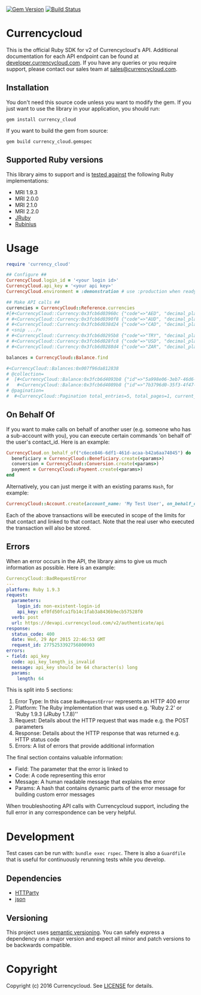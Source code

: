 [![Gem Version](https://badge.fury.io/rb/currency_cloud.svg)](http://badge.fury.io/rb/currency_cloud) [![Build Status](https://travis-ci.org/CurrencyCloud/currencycloud-ruby.png?branch=master)](https://travis-ci.org/CurrencyCloud/currencycloud-ruby)

# Currencycloud

This is the official Ruby SDK for v2 of Currencycloud's API. Additional documentation
for each API endpoint can be found at [developer.currencycloud.com][developer]. If you have any queries or you require support, please contact our sales team at sales@currencycloud.com.

## Installation

You don't need this source code unless you want to modify the gem. If
you just want to use the library in your application, you should run:

  `gem install currency_cloud`

If you want to build the gem from source:

  `gem build currency_cloud.gemspec`

## Supported Ruby versions

This library aims to support and is [tested against][travis] the following Ruby
implementations:

* MRI 1.9.3
* MRI 2.0.0
* MRI 2.1.0
* MRI 2.2.0
* [JRuby][jruby]
* [Rubinius][rubinius]

# Usage

```ruby
require 'currency_cloud'

## Configure ##
CurrencyCloud.login_id = '<your login id>'
CurrencyCloud.api_key = '<your api key>'
CurrencyCloud.environment = :demonstration # use :production when ready

## Make API calls ##
currencies = CurrencyCloud::Reference.currencies
#[#<CurrencyCloud::Currency:0x3fcb6d03960c {"code"=>"AED", "decimal_places"=>2, "name"=>"United Arab Emirates Dirham"}>,
# #<CurrencyCloud::Currency:0x3fcb6d0390f8 {"code"=>"AUD", "decimal_places"=>2, "name"=>"Australian Dollar"}>,
# #<CurrencyCloud::Currency:0x3fcb6d038d24 {"code"=>"CAD", "decimal_places"=>2, "name"=>"Canadian Dollar"}>,
# <snip .../>
# #<CurrencyCloud::Currency:0x3fcb6d0295b8 {"code"=>"TRY", "decimal_places"=>2, "name"=>"Turkish Lira"}>,
# #<CurrencyCloud::Currency:0x3fcb6d028fc8 {"code"=>"USD", "decimal_places"=>2, "name"=>"United States Dollar"}>,
# #<CurrencyCloud::Currency:0x3fcb6d0288d4 {"code"=>"ZAR", "decimal_places"=>2, "name"=>"South African Rand"}>]

balances = CurrencyCloud::Balance.find

#<CurrencyCloud::Balances:0x007f96da812838
# @collection=
#  [#<CurrencyCloud::Balance:0x3fcb6d4093b8 {"id"=>"5a998e06-3eb7-46d6-ba58-f749864159ce", "account_id"=>"e7483671-5dc6-0132-e126-002219414986", "currency"=>"GBP", "amount"=>"20034.78", "created_at"=>"2014-12-04T09:50:35+00:00", "updated_at"=>"2015-03-23T14:33:37+00:00"}>,
#   #<CurrencyCloud::Balance:0x3fcb6d4089b8 {"id"=>"7b3796d0-35f3-4f47-8554-8020750a8f9d", "account_id"=>"e7483671-5dc6-0132-e126-002219414986", "currency"=>"EUR", "amount"=>"3012.16", "created_at"=>"2014-12-04T09:50:41+00:00", "updated_at"=>"2015-04-13T08:22:50+00:00"}>,
# @pagination=
#  #<CurrencyCloud::Pagination total_entries=5, total_pages=1, current_page=1, per_page=25, previous_page=-1, next_page=-1, order="created_at", order_asc_desc="asc">>
```

## On Behalf Of
If you want to make calls on behalf of another user (e.g. someone who has a sub-account with you), you
can execute certain commands 'on behalf of' the user's contact_id. Here is an example:

```ruby
CurrencyCloud.on_behalf_of("c6ece846-6df1-461d-acaa-b42a6aa74045") do
  beneficiary = CurrencyCloud::Beneficiary.create(<params>)
  conversion = CurrencyCloud::Conversion.create(<params>)
  payment = CurrencyCloud::Payment.create(<params>)
end
```

Alternatively, you can just merge it with an existing params `Hash`, for example:

```ruby
CurrencyCloud::Account.create(account_name: 'My Test User', on_behalf_of: "c6ece846-6df1-461d-acaa-b42a6aa74045")
```

Each of the above transactions will be executed in scope of the limits for that contact and linked to that contact. Note
that the real user who executed the transaction will also be stored.


## Errors
When an error occurs in the API, the library aims to give us much information
as possible. Here is an example:

```yaml
CurrencyCloud::BadRequestError
---
platform: Ruby 1.9.3
request:
  parameters:
    login_id: non-existent-login-id
    api_key: ef0fd50fca1fb14c1fab3a8436b9ecb57528f0
  verb: post
  url: https://devapi.currencycloud.com/v2/authenticate/api
response:
  status_code: 400
  date: Wed, 29 Apr 2015 22:46:53 GMT
  request_id: 2775253392756800903
errors:
- field: api_key
  code: api_key_length_is_invalid
  message: api_key should be 64 character(s) long
  params:
    length: 64
```

This is split into 5 sections:

1. Error Type: In this case `BadRequestError` represents an HTTP 400 error
2. Platform: The Ruby implementation that was used e.g. 'Ruby 2.2' or 'Ruby 1.9.3 (JRuby 1.7.8)''
3. Request: Details about the HTTP request that was made e.g. the POST parameters
4. Response: Details about the HTTP response that was returned e.g. HTTP status code
5. Errors: A list of errors that provide additional information

The final section contains valuable information:

- Field: The parameter that the error is linked to
- Code: A code representing this error
- Message: A human readable message that explains the error
- Params: A hash that contains dynamic parts of the error message for building custom error messages

When troubleshooting API calls with Currencycloud support, including the full
error in any correspondence can be very helpful.

# Development

Test cases can be run with: `bundle exec rspec`. There is also a `Guardfile` that
is useful for continuously rerunning tests while you develop.

## Dependencies
* [HTTParty][httparty]
* [json][json]

## Versioning

This project uses [semantic versioning][semver]. You can safely
express a dependency on a major version and expect all minor and patch versions
to be backwards compatible.

# Copyright

Copyright (c) 2016 Currencycloud. See [LICENSE][license] for details.

[developer]: https://developer.currencycloud.com/documentation/getting-started/introduction/
[travis]:    https://travis-ci.org/CurrencyCloud/currencycloud-ruby
[jruby]:     http://jruby.org/
[rubinius]:  http://rubini.us/
[httparty]:  https://github.com/jnunemaker/httparty
[json]:      https://github.com/intridea/multi_json
[semver]:    http://semver.org/
[license]:   LICENSE.md
